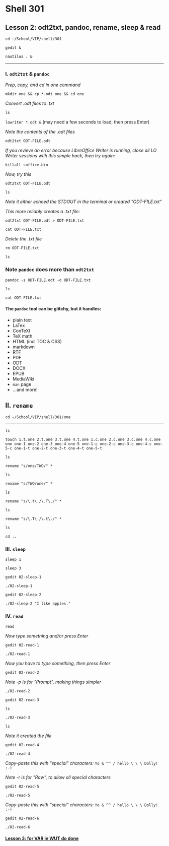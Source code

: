 # Shell 301
## Lesson 2: odt2txt, pandoc, rename, sleep & read

`cd ~/School/VIP/shell/301`

`gedit &`

`nautilus . &`


___

### I. `odt2txt` & `pandoc`

*Prep, copy, and cd in one command*

`mkdir one && cp *.odt one && cd one`

*Convert .odt files to .txt*

`ls`

`lowriter *.odt &` (may need a few seconds to load, then press Enter)

*Note the contents of the .odt files*

`odt2txt ODT-FILE.odt`

*If you revieve an error because LibreOffice Writer is running, close all LO Writer sessions wtih this simple hack, then try again:*

`killall soffice.bin`

*Now, try this*

`odt2txt ODT-FILE.odt`

`ls`

*Note it either echoed the STDOUT in the terminal or created "ODT-FILE.txt"*

*This more reliably creates a .txt file:*

`odt2txt ODT-FILE.odt > ODT-FILE.txt`

`cat ODT-FILE.txt`

*Delete the .txt file*

`rm ODT-FILE.txt`

`ls`

### Note `pandoc` does more than `odt2txt`

`pandoc -s ODT-FILE.odt -o ODT-FILE.txt`

`ls`

`cat ODT-FILE.txt`

#### The `pandoc` tool can be glitchy, but it handles:
- plain text
- LaTex
- ConTeXt
- TeX math
- HTML (incl TOC & CSS)
- markdown
- RTF
- PDF
- ODT
- DOCX
- EPUB
- MediaWiki
- `man` page
- ...and more!

## II. `rename`

`cd ~/School/VIP/shell/301/one`

___

`ls`

`touch 1.t.one 2.t.one 3.t.one 4.t.one 1.c.one 2.c.one 3.c.one 4.c.one one one-1 one-2 one-3 one-4 one-5 one-1-c one-2-c one-3-c one-4-c one-5-c one-1-t one-2-t one-3-t one-4-t one-5-t`

`ls`

`rename "s/one/TWO/" *`

`ls`

`rename "s/TWO/one/" *`

`ls`

`rename "s/\.t\./\.T\./" *`

`ls`

`rename "s/\.T\./\.t\./" *`

`ls`

`cd ..`

### III. `sleep`

`sleep 1`

`sleep 3`

`gedit 02-sleep-1`

`./02-sleep-1`

`gedit 02-sleep-2`

`./02-sleep-2 "I like apples."`

### IV. `read`

`read`

*Now type something and/or press Enter*

`gedit 02-read-1`

`./02-read-1`

*Now you have to type something, then press Enter*

`gedit 02-read-2`

*Note -p is for "Prompt", making things simpler*

`./02-read-2`

`gedit 02-read-3`

`ls`

`./02-read-3`

`ls`

*Note it created the file*

`gedit 02-read-4`

`./02-read-4`

*Copy-paste this with "special" characters:* `Yo & ^^ / hello \ \ \ Dolly! :-)`

*Note -r is for "Raw", to allow all special characters*

`gedit 02-read-5`

`./02-read-5`

*Copy-paste this with "special" characters:* `Yo & ^^ / hello \ \ \ Dolly! :-)`

`gedit 02-read-6`

`./02-read-6`

#### [Lesson 3: for VAR in WUT do done](https://github.com/inkVerb/vip/blob/master/301-shell/Lesson-03.md)
